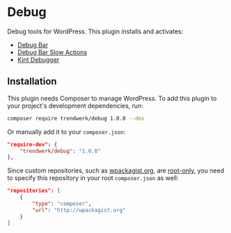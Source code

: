 Debug
===========

Debug tools for WordPress. This plugin installs and activates:

- [Debug Bar](https://wordpress.org/plugins/debug-bar/)
- [Debug Bar Slow Actions](https://wordpress.org/plugins/debug-bar-slow-actions/)
- [Kint Debugger](https://wordpress.org/plugins/kint-debugger/)

## Installation
This plugin needs Composer to manage WordPress. To add this plugin to your project's development dependencies, run:
```sh
composer require trendwerk/debug 1.0.0 --dev
```

Or manually add it to your `composer.json`:
```json
"require-dev": {
	"trendwerk/debug": "1.0.0"
},
```

Since custom repositories, such as [wpackagist.org](http://wpackagist.org/), are [root-only](https://getcomposer.org/doc/04-schema.md#repositories), you need to specify this repository in your root `composer.json` as well:

```json
"repositories": [
	{
		"type": "composer",
		"url": "http://wpackagist.org"
	}
]
```
